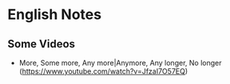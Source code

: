 # English Notes

## Some Videos

- More, Some more, Any more|Anymore, Any longer, No longer (https://www.youtube.com/watch?v=JfzaI7O57EQ)


